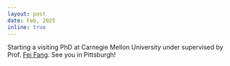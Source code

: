 ```yaml
---
layout: post
date: Feb, 2025
inline: true
---
```

Starting a visiting PhD at Carnegie Mellon University under supervised by Prof. [Fei Fang](https://feifang.info/). See you in Pittsburgh!
